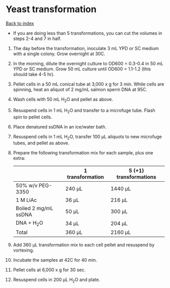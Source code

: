 # Yeast transformation

[Back to index](https://zentnerlab.github.io/)

* If you are doing less than 5 transformations, you can cut the volumes in steps 2-4 and 7 in half.

1. The day before the transformation, inoculate 3 mL YPD or SC medium with a single colony. Grow overnight at 30C.

2. In the morning, dilute the overnight culture to OD600 = 0.3-0.4 in 50 mL YPD or SC medium. Grow 50 mL culture until OD600 = 1.1-1.2 (this should take 4-5 hr).

3. Pellet cells in a 50 mL conical tube at 3,000 x g for 3 min.  While cells are spinning, heat an aliquot of 2 mg/mL salmon sperm DNA at 95C.

4. Wash cells with 50 mL H<sub>2</sub>O and pellet as above.

5. Resuspend cells in 1 mL H<sub>2</sub>O and transfer to a microfuge tube.  Flash spin to pellet cells.

6. Place denatured ssDNA in an ice/water bath.

7. Resuspend cells in 1 mL H<sub>2</sub>O, transfer 100 µL aliquots to new microfuge tubes, and pellet as above.

8. Prepare the following transformation mix for each sample, plus one extra:

    |                      | 1 transformation | 5 (+1) transformations |
    |----------------------|------------------|------------------------|
    | 50% w/v PEG-3350     | 240 µL           |	1440 µL                |
    | 1 M LiAc	           | 36 µL            |	216 µL                 |
    | Boiled 2 mg/mL ssDNA | 50 µL            |	300 µL                 |
    | DNA + H<sub>2</sub>O | 34 µL	          | 204 µL                 |
    | Total	               | 360 µL           |	2160 µL                |

9. Add 360 µL transformation mix to each cell pellet and resuspend by vortexing.

10. Incubate the samples at 42C for 40 min.

11. Pellet cells at 6,000 x g for 30 sec.

12. Resuspend cells in 200 µL H<sub>2</sub>O and plate.  
